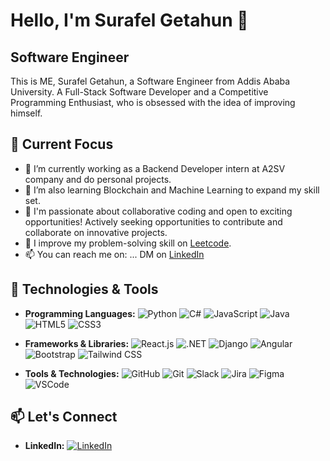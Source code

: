 # Hello, I'm Surafel Getahun 👋
## Software Engineer 
This is ME, Surafel Getahun, a Software Engineer from Addis Ababa University.
A Full-Stack Software Developer  and a Competitive Programming Enthusiast, who is obsessed with the idea of improving himself.


## 🌱 Current Focus

- 🔭 I’m currently working as a Backend Developer intern at A2SV company and do personal projects.
- 🌱 I’m also learning Blockchain and Machine Learning to expand my skill set.
- 🌱 I'm passionate about collaborative coding and open to exciting opportunities! Actively seeking opportunities to contribute and collaborate on innovative projects.
- 👯 I improve my problem-solving skill on [Leetcode](https://leetcode.com/surafellion/).
- 📫 You can reach me on: ... DM on [LinkedIn](https://www.linkedin.com/in/surafel-getahun-3a8344235/)


## 🔧 Technologies & Tools

- **Programming Languages:**
  ![Python](https://img.shields.io/badge/Python-3776AB?style=for-the-badge&logo=python&logoColor=white)  ![C#](https://img.shields.io/badge/C%23-239120?style=for-the-badge&logo=csharp&logoColor=white)
  ![JavaScript](https://img.shields.io/badge/JavaScript-F7DF1E?style=for-the-badge&logo=javascript&logoColor=black)
  ![Java](https://img.shields.io/badge/Java-007396?style=for-the-badge&logo=java&logoColor=white)
  ![HTML5](https://img.shields.io/badge/HTML5-E34F26?style=for-the-badge&logo=html5&logoColor=white)
  ![CSS3](https://img.shields.io/badge/CSS3-1572B6?style=for-the-badge&logo=css3&logoColor=white)
  

- **Frameworks & Libraries:**  ![React.js](https://img.shields.io/badge/React.js-61DAFB?style=for-the-badge&logo=react&logoColor=white)
   ![.NET](https://img.shields.io/badge/.NET-512BD4?style=for-the-badge&logo=dotnet&logoColor=white)
   ![Django](https://img.shields.io/badge/Django-092E20?style=for-the-badge&logo=django&logoColor=white)
   ![Angular](https://img.shields.io/badge/Angular-DD0031?style=for-the-badge&logo=angular&logoColor=white)
   ![Bootstrap](https://img.shields.io/badge/Bootstrap-563D7C?style=for-the-badge&logo=bootstrap&logoColor=white)
   ![Tailwind CSS](https://img.shields.io/badge/Tailwind_CSS-38B2AC?style=for-the-badge&logo=tailwind-css&logoColor=white)

  
  
- **Tools & Technologies:** ![GitHub](https://img.shields.io/badge/GitHub-181717?style=for-the-badge&logo=github&logoColor=white)
   ![Git](https://img.shields.io/badge/Git-F05032?style=for-the-badge&logo=git&logoColor=white)
   ![Slack](https://img.shields.io/badge/Slack-4A154B?style=for-the-badge&logo=slack&logoColor=white)
   ![Jira](https://img.shields.io/badge/Jira-0052CC?style=for-the-badge&logo=jira&logoColor=white)
   ![Figma](https://img.shields.io/badge/Figma-F24E1E?style=for-the-badge&logo=figma&logoColor=white)
   ![VSCode](https://img.shields.io/badge/VSCode-007ACC?style=for-the-badge&logo=visual-studio-code&logoColor=white)




 
## 📫 Let's Connect

- **LinkedIn:** [![LinkedIn](https://img.shields.io/badge/LinkedIn-0077B5?style=for-the-badge&logo=linkedin&logoColor=white)](https://www.linkedin.com/in/surafel-getahun-3a8344235/)


 

 
 
